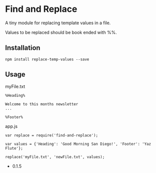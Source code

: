 Find and Replace
=========

A tiny module for replacing template values in a file.

Values to be replaced should be book ended with %%.

## Installation
  ```TXT
  npm install replace-temp-values --save
  ```

## Usage
  myFile.txt
  ```TXT
  %Heading%
  
  Welcome to this months newsletter
  ...
  
  %Footer%
  ```
    
  app.js
  ```JS
  var replace = require('find-and-replace');
  
  var values = {'Heading': 'Good Morning San Diego!', 'Footer': 'Yaz Flute'};
  
  replace('myFile.txt', 'newFile.txt', values);
  ```
  

* 0.1.5